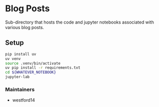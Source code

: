 # Blog Posts

Sub-directory that hosts the code and jupyter notebooks associated 
with various blog posts.

## Setup

```bash
pip install uv
uv venv
source .venv/bin/activate
uv pip install -r requirements.txt
cd ${WHATEVER_NOTEBOOK}
jupyter-lab
```

### Maintainers

* westford14 